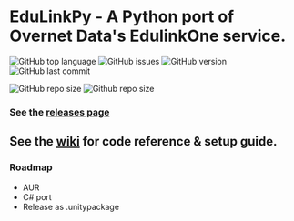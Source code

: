 # EduLinkPy - A Python port of Overnet Data's EdulinkOne service.
![GitHub top language](https://img.shields.io/github/languages/top/Malted-Wheaties/EduLinkPy)
![GitHub issues](https://img.shields.io/github/issues/Malted-Wheaties/EduLinkPy)
![GitHub version](https://img.shields.io/github/v/tag/Malted-Wheaties/EduLinkPy)
![GitHub last commit](https://img.shields.io/github/last-commit/Malted-Wheaties/EduLinkPy)

![GitHub repo size](https://img.shields.io/github/repo-size/Malted-Wheaties/EduLinkPy)
![Github repo size](https://img.shields.io/tokei/lines/github/Malted-Wheaties/EduLinkPy)




### See the [releases page](https://github.com/Malted-Wheaties/EduLinkPy/releases/)


## See the [wiki](https://github.com/Malted-Wheaties/EduLinkPy/wiki) for code reference & setup guide.


### Roadmap
* AUR
* C# port
* Release as .unitypackage
